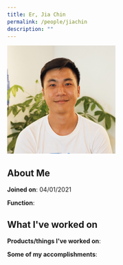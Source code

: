 ```yaml
---
title: Er, Jia Chin
permalink: /people/jiachin
description: ""
---
```


<img src="/images/headshots/jiachin.jpg" title="Er, Jia Chin" alt="Er, Jia Chin" style="width:50%;margin-left:0">

## About Me

**Joined on**: 04/01/2021

**Function**: 

## What I've worked on

**Products/things I've worked on**:


**Some of my accomplishments**:

